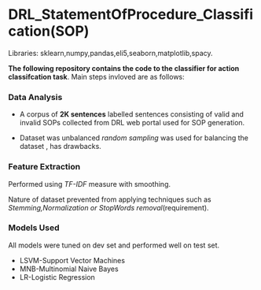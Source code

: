 # DRL_StatementOfProcedure_Classification(SOP)

Libraries: sklearn,numpy,pandas,eli5,seaborn,matplotlib,spacy.

**The following repository contains the code to the classifier for action classifcation task**.
Main steps invloved are as follows:

### Data Analysis
- A corpus of **2K sentences** labelled sentences consisting of valid and invalid SOPs collected from DRL web portal
used for SOP generation.

- Dataset was unbalanced *random sampling* was used for balancing the dataset , has drawbacks.

### Feature Extraction

  Performed using *TF-IDF* measure with smoothing.
  
  Nature of dataset prevented from applying techniques such as *Stemming,Normalization or StopWords removal*(requirement).
 
 ### Models Used
 All models were tuned on dev set and performed well on test set.
 
 - LSVM-Support Vector Machines
 - MNB-Multinomial Naive Bayes 
 - LR-Logistic Regression


